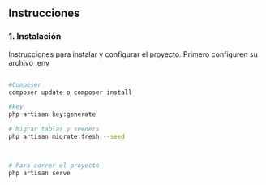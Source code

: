 ## Instrucciones

### 1. Instalación
Instrucciones para instalar y configurar el proyecto.
Primero configuren su archivo .env
```bash

#Composer
composer update o composer install

#key
php artisan key:generate

# Migrar tablas y seeders
php artisan migrate:fresh --seed



# Para correr el proyecto
php artisan serve
